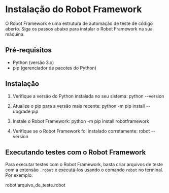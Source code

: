 # Instalação do Robot Framework

O Robot Framework é uma estrutura de automação de teste de código aberto. Siga os passos abaixo para instalar o Robot Framework na sua máquina.

## Pré-requisitos

- Python (versão 3.x)
- pip (gerenciador de pacotes do Python)

## Instalação

1. Verifique a versão do Python instalada no seu sistema:
python --version

2. Atualize o pip para a versão mais recente:
python -m pip install --upgrade pip

3. Instale o Robot Framework:
python -m pip install robotframework

4. Verifique se o Robot Framework foi instalado corretamente:
robot --version

## Executando testes com o Robot Framework

Para executar testes com o Robot Framework, basta criar arquivos de teste com a extensão `.robot` e executá-los usando o comando `robot` no terminal. 
Por exemplo:

robot arquivo_de_teste.robot

